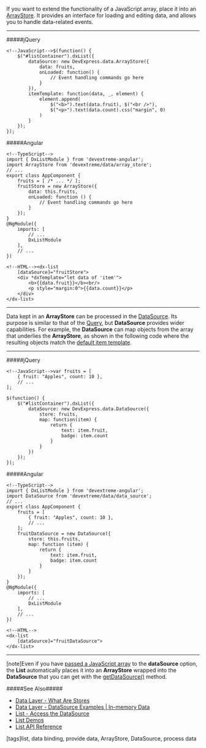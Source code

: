 If you want to extend the functionality of a JavaScript array, place it into an [ArrayStore](/api-reference/30%20Data%20Layer/ArrayStore '/Documentation/ApiReference/Data_Layer/ArrayStore/'). It provides an interface for loading and editing data, and allows you to handle data-related events.

---
#####jQuery

    <!--JavaScript-->$(function() {
        $("#listContainer").dxList({
            dataSource: new DevExpress.data.ArrayStore({
                data: fruits,
                onLoaded: function() {
                    // Event handling commands go here
                }
            }),
            itemTemplate: function(data, _, element) {
                element.append(
                    $("<b>").text(data.fruit), $("<br />"),
                    $("<p>").text(data.count).css("margin", 0)
                )
            }
        });
    });

#####Angular

    <!--TypeScript-->
    import { DxListModule } from 'devextreme-angular';
    import ArrayStore from 'devextreme/data/array_store';
    // ...
    export class AppComponent {
        fruits = [ /* ... */ ];
        fruitStore = new ArrayStore({
            data: this.fruits,
            onLoaded: function () {
                // Event handling commands go here
            }
        });
    }
    @NgModule({
        imports: [
            // ...
            DxListModule
        ],
        // ...
    })

    <!--HTML--><dx-list
        [dataSource]="fruitStore">
        <div *dxTemplate="let data of 'item'">
            <b>{{data.fruit}}</b><br/>
            <p style="margin:0">{{data.count}}</p>
        </div>
    </dx-list>

---

Data kept in an **ArrayStore** can be processed in the [DataSource](/api-reference/30%20Data%20Layer/DataSource '/Documentation/ApiReference/Data_Layer/DataSource/'). Its purpose is similar to that of the [Query](/concepts/30%20Data%20Layer/5%20Data%20Layer/6%20Query%20Concept.md '/Documentation/Guide/Data_Layer/Data_Layer/#Query_Concept'), but **DataSource** provides wider capabilities. For example, the **DataSource** can map objects from the array that underlies the **ArrayStore**, as shown in the following code where the resulting objects match the [default item template](/api-reference/10%20UI%20Widgets/dxList/5%20Default%20Item%20Template '/Documentation/ApiReference/UI_Widgets/dxList/Default_Item_Template/').

---
#####jQuery

    <!--JavaScript-->var fruits = [
        { fruit: "Apples", count: 10 },
        // ...
    ];
    
    $(function() {
        $("#listContainer").dxList({
            dataSource: new DevExpress.data.DataSource({
                store: fruits,
                map: function(item) {
                    return {
                        text: item.fruit,
                        badge: item.count
                    }   
                }
            })
        });
    });

#####Angular

    <!--TypeScript-->
    import { DxListModule } from 'devextreme-angular';
    import DataSource from 'devextreme/data/data_source';
    // ...
    export class AppComponent {
        fruits = [
            { fruit: "Apples", count: 10 },
            // ...
        ];
        fruitDataSource = new DataSource({
            store: this.fruits,
            map: function (item) {
                return {
                    text: item.fruit,
                    badge: item.count
                }   
            }
        });
    }
    @NgModule({
        imports: [
            // ...
            DxListModule
        ],
        // ...
    })

    <!--HTML-->
    <dx-list
        [dataSource]="fruitDataSource">
    </dx-list>

---

[note]Even if you have [passed a JavaScript array](/concepts/05%20Widgets/List/03%20Data%20Binding/05%20Simple%20Array/05%20Array%20Only.md '/Documentation/Guide/Widgets/List/Data_Binding/Simple_Array/Array_Only/') to the **dataSource** option, the **List** automatically places it into an **ArrayStore** wrapped into the **DataSource** that you can get with the [getDataSource()](/api-reference/10%20UI%20Widgets/DataHelperMixin/3%20Methods/getDataSource().md '/Documentation/ApiReference/UI_Widgets/dxList/Methods/#getDataSource') method.

#####See Also#####
- [Data Layer - What Are Stores](/concepts/30%20Data%20Layer/5%20Data%20Layer/1%20Creating%20DataSource/3%20What%20Are%20Stores.md '/Documentation/Guide/Data_Layer/Data_Layer/#Creating_DataSource/What_Are_Stores')
- [Data Layer - DataSource Examples | In-memory Data](/concepts/30%20Data%20Layer/51%20Data%20Source%20Examples/0%20In-memory%20Data.md '/Documentation/Guide/Data_Layer/Data_Source_Examples/#In-memory_Data')
- [List - Access the DataSource](/concepts/05%20Widgets/List/03%20Data%20Binding/30%20Access%20the%20DataSource.md '/Documentation/Guide/Widgets/List/Data_Binding/Access_the_DataSource/')
- [List Demos](https://js.devexpress.com/Demos/WidgetsGallery/Demo/List/ListEditingAndAPI/jQuery/Light)
- [List API Reference](/api-reference/10%20UI%20Widgets/dxList '/Documentation/ApiReference/UI_Widgets/dxList/')

[tags]list, data binding, provide data, ArrayStore, DataSource, process data